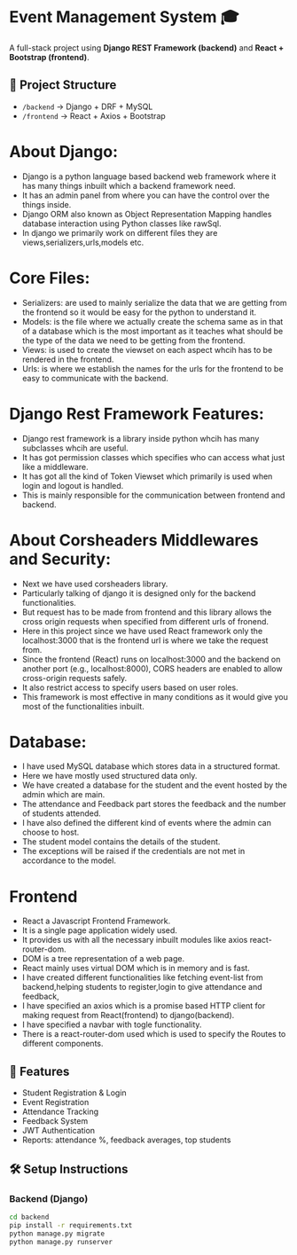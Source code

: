 # Event Management System 🎓

A full-stack project using **Django REST Framework (backend)** and **React + Bootstrap (frontend)**.

## 📂 Project Structure
- `/backend` → Django + DRF + MySQL
- `/frontend` → React + Axios + Bootstrap

# About Django:
- Django is a python language based backend web framework where it has many things inbuilt which a backend framework need.
- It has an admin panel from where you can have the control over the things inside.
- Django ORM also known as Object Representation Mapping handles database interaction using Python classes like rawSql.
- In django we primarily work on different files they are views,serializers,urls,models etc.
# Core Files:
- Serializers: are used to mainly serialize the data that we are getting from the frontend so it would be easy for the python to understand it.
- Models: is the file where we actually create the schema same as in that of a database which is the most important as it teaches what should be the type of the data we need to be getting from the frontend.
- Views: is used to create the viewset on each aspect whcih has to be rendered in the frontend.
- Urls: is where we establish the names for the urls for the frontend to be easy to communicate with the backend.
# Django Rest Framework Features:
- Django rest framework is a library inside python whcih has many subclasses whcih are useful.
- It has got permission classes which specifies who can access what just like a middleware.
- It has got all the kind of Token Viewset which primarily is used when login and logout is handled.
- This is mainly responsible for the communication between frontend and backend.
# About Corsheaders Middlewares and Security:
- Next we have used corsheaders library.
- Particularly talking of django it is designed only for the backend functionalities.
- But request has to be made from frontend and this library allows the cross origin requests when specified from different urls of fronend.
- Here in this project since we have used React framework only the localhost:3000 that is the frontend url is where we take the request from.
- Since the frontend (React) runs on localhost:3000 and the backend on another port (e.g., localhost:8000), CORS headers are enabled to allow cross-origin requests safely.
- It also restrict access to specify users based on user roles.
- This framework is most effective in many conditions as it would give you most of the functionalities inbuilt.

# Database:
- I have used MySQL database which stores data in a structured format.
- Here we have mostly used structured data only.
- We have created a database for the student and the event hosted by the admin which are main.
- The attendance and Feedback part stores the feedback and the number of students attended.
- I have also defined the different kind of events where the admin can choose to host.
- The student model contains the details of the student.
- The exceptions will be raised if the credentials are not met in accordance to the model.

# Frontend
- React a Javascript Frontend Framework.
- It is a single page application widely used.
- It provides us with all the necessary inbuilt modules like axios react-router-dom.
- DOM is a tree representation of a web page.
- React mainly uses virtual DOM which is in memory and is fast.
- I have created different functionalities like fetching event-list from backend,helping students to register,login to give attendance and feedback,
- I have specified an axios which is a promise based HTTP client for making request from React(frontend) to django(backend).
- I have specified a navbar with togle functionality.
- There is a react-router-dom used which is used to specify the Routes to different components.

## 🚀 Features
- Student Registration & Login
- Event Registration
- Attendance Tracking
- Feedback System
- JWT Authentication
- Reports: attendance %, feedback averages, top students

## 🛠️ Setup Instructions

### Backend (Django)
```bash
cd backend
pip install -r requirements.txt
python manage.py migrate
python manage.py runserver
